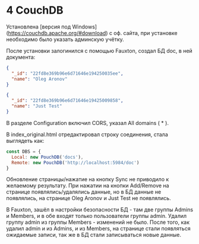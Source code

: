 # 4 CouchDB

Установлена [версия под Windows] (https://couchdb.apache.org/#download) с оф. сайта, при установке необходимо было указать админскую учётку.

После установки залогинился с помощью Fauxton, создал БД doc, в ней документа:
```json
{
  "_id": "22fd8e369b96e6d71646e194250035ee",
  "name": "Oleg Aronov"
}
```
```json
{
  "_id": "22fd8e369b96e6d71646e19425009858",
  "name": "Just Test"
}
```
В разделе Configuration включил CORS, указал All domains ( * ).

В index_original.html отредактировал строку соединения, стала выглядеть как:
```js
const DBS = {
  Local: new PouchDB('docs'),
  Remote: new PouchDB('http://localhost:5984/doc')
}
```

Обновление страницы/нажатие на кнопку Sync не приводило к желаемому результату. При нажатии на кнопки Add/Remove на странице появлялись/удалялись данные, но в БД данные не появлялись, на странице Oleg Aronov и Just Test не появлялись.

В Fauxton, зашёл в настройки безопасности БД - там две группы Admins и Members, и в обе входят только пользователи группы admin. Удалил группу admin из группы Members - изменений не было. После того, как удалил admin и из Admins, и из Members, на странице стали появляться ожидаемые записи, так же в БД стали записываться новые данные. 
